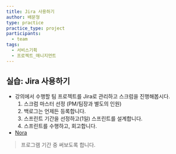```yaml
---
title: Jira 사용하기
author: 배문형
type: practice
practice_type: project
participants:
  - team
tags:
  - 서비스기획
  - 프로젝트_매니지먼트
---
```


## 실습: Jira 사용하기

- 강의에서 수행할 팀 프로젝트를 Jira로 관리하고 스크럼을 진행해봅시다.
	1. 스크럼 마스터 선정 (PM/팀장과 별도의 인원)
	2. 백로그는 언제든 등록합니다.
	3. 스프린트 기간을 선정하고(1일) 스프린트를 설계합니다.
	4. 스프린트를 수행하고, 회고합니다.
- [Nora](https://m00nlygreat.notion.site/Scrum-Meister-Nora-23396ccfa44080069b3ae346a474f63c)

> 프로그램 기간 중 써보도록 합니다.